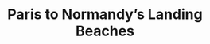 ---
category: river
title: Paris to Normandy’s Landing Beaches
class: paris-to-nromandys-landing-beaches
cruiseline: Avalon Waterways – Avalon Creativity
special-info: Half Price offer + flights & transfers + Overnight onboard in Paris + Free wifi
price: 1129
nights: 7
cruise-url: http://www.planetcruise.co.uk/avalon-waterways-cruises/avalon-creativity/18-October-2016/92984?referrersiteid=970
---